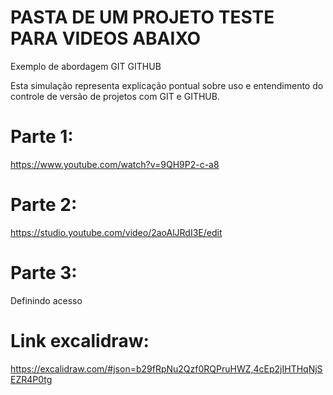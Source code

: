 # PASTA DE UM PROJETO TESTE PARA VIDEOS ABAIXO
Exemplo de abordagem GIT GITHUB

Esta simulação representa explicação pontual sobre uso e entendimento do controle de versão de projetos com GIT e GITHUB.

# Parte 1:
https://www.youtube.com/watch?v=9QH9P2-c-a8


# Parte 2:
https://studio.youtube.com/video/2aoAlJRdI3E/edit


# Parte 3:
Definindo acesso


# Link excalidraw:
https://excalidraw.com/#json=b29fRpNu2Qzf0RQPruHWZ,4cEp2jIHTHqNjSEZR4P0tg

